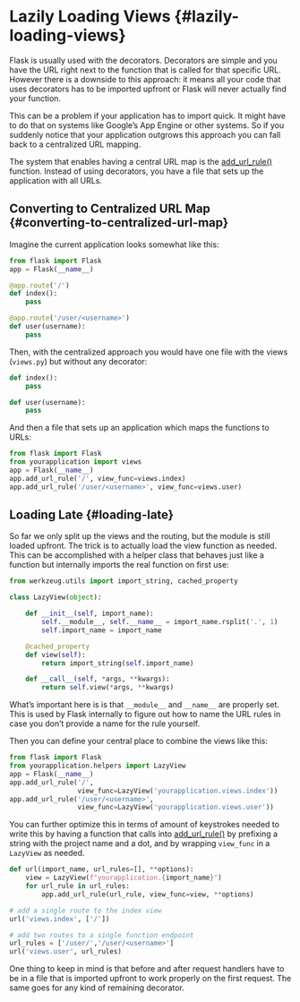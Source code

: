 # Lazily Loading Views {#lazily-loading-views}

Flask is usually used with the decorators. Decorators are simple and you have the URL right next to the function that is called for that specific URL. However there is a downside to this approach: it means all your code that uses decorators has to be imported upfront or Flask will never actually find your function.

This can be a problem if your application has to import quick. It might have to do that on systems like Google’s App Engine or other systems. So if you suddenly notice that your application outgrows this approach you can fall back to a centralized URL mapping.

The system that enables having a central URL map is the [add_url_rule()](https://flask.palletsprojects.com/en/2.3.x/api/#flask.Flask.add_url_rule) function. Instead of using decorators, you have a file that sets up the application with all URLs.

## Converting to Centralized URL Map {#converting-to-centralized-url-map}

Imagine the current application looks somewhat like this:

```python
from flask import Flask
app = Flask(__name__)

@app.route('/')
def index():
    pass

@app.route('/user/<username>')
def user(username):
    pass
```

Then, with the centralized approach you would have one file with the views (`views.py`) but without any decorator:

```python
def index():
    pass

def user(username):
    pass
```

And then a file that sets up an application which maps the functions to URLs:

```python
from flask import Flask
from yourapplication import views
app = Flask(__name__)
app.add_url_rule('/', view_func=views.index)
app.add_url_rule('/user/<username>', view_func=views.user)
```

## Loading Late {#loading-late}

So far we only split up the views and the routing, but the module is still loaded upfront. The trick is to actually load the view function as needed. This can be accomplished with a helper class that behaves just like a function but internally imports the real function on first use:

```python
from werkzeug.utils import import_string, cached_property

class LazyView(object):

    def __init__(self, import_name):
        self.__module__, self.__name__ = import_name.rsplit('.', 1)
        self.import_name = import_name

    @cached_property
    def view(self):
        return import_string(self.import_name)

    def __call__(self, *args, **kwargs):
        return self.view(*args, **kwargs)
```

What’s important here is is that `__module__` and `__name__` are properly set. This is used by Flask internally to figure out how to name the URL rules in case you don’t provide a name for the rule yourself.

Then you can define your central place to combine the views like this:

```python
from flask import Flask
from yourapplication.helpers import LazyView
app = Flask(__name__)
app.add_url_rule('/',
                 view_func=LazyView('yourapplication.views.index'))
app.add_url_rule('/user/<username>',
                 view_func=LazyView('yourapplication.views.user'))
```

You can further optimize this in terms of amount of keystrokes needed to write this by having a function that calls into [add_url_rule()](https://flask.palletsprojects.com/en/2.3.x/api/#flask.Flask.add_url_rule) by prefixing a string with the project name and a dot, and by wrapping `view_func` in a `LazyView` as needed.

```python
def url(import_name, url_rules=[], **options):
    view = LazyView(f"yourapplication.{import_name}")
    for url_rule in url_rules:
        app.add_url_rule(url_rule, view_func=view, **options)

# add a single route to the index view
url('views.index', ['/'])

# add two routes to a single function endpoint
url_rules = ['/user/','/user/<username>']
url('views.user', url_rules)
```

One thing to keep in mind is that before and after request handlers have to be in a file that is imported upfront to work properly on the first request. The same goes for any kind of remaining decorator.